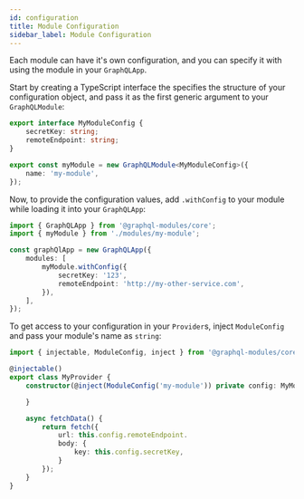 ```yaml
---
id: configuration
title: Module Configuration
sidebar_label: Module Configuration
---
```


Each module can have it's own configuration, and you can specify it with using the module in your `GraphQLApp`.

Start by creating a TypeScript interface the specifies the structure of your configuration object, and pass it as the first generic argument to your `GraphQLModule`:

```typescript
export interface MyModuleConfig {
    secretKey: string;
    remoteEndpoint: string;
}

export const myModule = new GraphQLModule<MyModuleConfig>({
    name: 'my-module',
});
```

Now, to provide the configuration values, add `.withConfig` to your module while loading it into your `GraphQLApp`:

```typescript
import { GraphQLApp } from '@graphql-modules/core';
import { myModule } from './modules/my-module';

const graphQlApp = new GraphQLApp({
    modules: [
        myModule.withConfig({
            secretKey: '123',
            remoteEndpoint: 'http://my-other-service.com',
        }),
    ],
});
```

To get access to your configuration in your `Provider`s, inject `ModuleConfig` and pass your module's name as `string`:

```typescript
import { injectable, ModuleConfig, inject } from '@graphql-modules/core';

@injectable()
export class MyProvider {
    constructor(@inject(ModuleConfig('my-module')) private config: MyModuleConfig) {

    }

    async fetchData() {
        return fetch({
            url: this.config.remoteEndpoint.
            body: {
                key: this.config.secretKey,
            }
        });
    }
}
```
